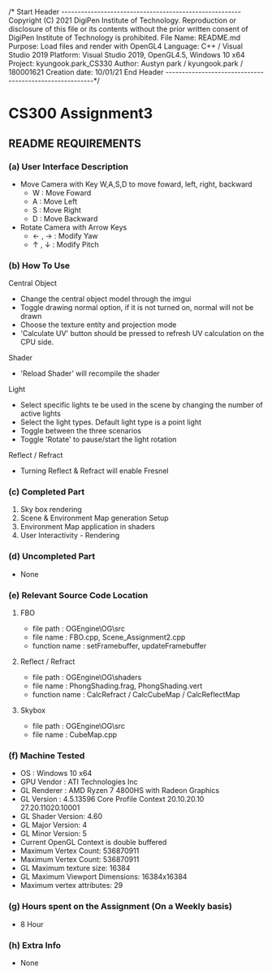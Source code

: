 /* Start Header -------------------------------------------------------
Copyright (C) 2021 DigiPen Institute of Technology.
Reproduction or disclosure of this file or its contents without the prior written
consent of DigiPen Institute of Technology is prohibited.
File Name: README.md
Purpose: Load files and render with OpenGL4
Language: C++ / Visual Studio 2019
Platform: Visual Studio 2019, OpenGL4.5, Windows 10 x64 
Project: kyungook.park_CS330
Author: Austyn park / kyungook.park / 180001621
Creation date: 10/01/21
End Header --------------------------------------------------------*/

# CS300 Assignment3

## README REQUIREMENTS

### (a) User Interface Description 

- Move Camera with Key W,A,S,D to move foward, left, right, backward
	* W : Move Foward
	* A : Move Left
	* S : Move Right
	* D : Move Backward
- Rotate Camera with Arrow Keys
	* ← , → : Modify Yaw
	* ↑ , ↓ : Modify Pitch

### (b) How To Use

Central Object
- Change the central object model through the imgui
- Toggle drawing normal option, if it is not turned on, normal will not be drawn
- Choose the texture entity and projection mode
- 'Calculate UV' button should be pressed to refresh UV calculation on the CPU side.

Shader
- 'Reload Shader' will recompile the shader

Light
- Select specific lights te be used in the scene by changing the number of active lights
- Select the light types. Default light type is a point light
- Toggle between the three scenarios
- Toggle 'Rotate' to pause/start the light rotation

Reflect / Refract
- Turning Reflect & Refract will enable Fresnel


### (c) Completed Part

1. Sky box rendering
2. Scene & Environment Map generation Setup
3. Environment Map application in shaders
4. User Interactivity - Rendering

### (d) Uncompleted Part
- None

### (e) Relevant Source Code Location
1. FBO
	- file path 	: OGEngine\OG\src
	- file name 	: FBO.cpp, Scene_Assignment2.cpp
	- function name : setFramebuffer, updateFramebuffer

2. Reflect / Refract
	- file path 	: OGEngine\OG\shaders
	- file name 	: PhongShading.frag, PhongShading.vert
	- function name : CalcRefract / CalcCubeMap / CalcReflectMap

3. Skybox
	- file path 	: OGEngine\OG\src
	- file name 	: CubeMap.cpp

### (f) Machine Tested

- OS : Windows 10 x64
- GPU Vendor : ATI Technologies Inc
- GL Renderer : AMD Ryzen 7 4800HS with Radeon Graphics
- GL Version : 4.5.13596 Core Profile Context 20.10.20.10 27.20.11020.10001
- GL Shader Version: 4.60
- GL Major Version: 4
- GL Minor Version: 5
- Current OpenGL Context is double buffered
- Maximum Vertex Count: 536870911
- Maximum Vertex Count: 536870911
- GL Maximum texture size: 16384
- GL Maximum Viewport Dimensions: 16384x16384
- Maximum vertex attributes: 29

### (g) Hours spent on the Assignment (On a Weekly basis)

- 8 Hour

### (h) Extra Info

- None